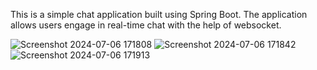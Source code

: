 This is a simple chat application built using Spring Boot. The application allows users engage in real-time chat with the help of websocket.

![Screenshot 2024-07-06 171808](https://github.com/amit8ydv/Chat-Application/assets/138515741/44c3dab1-abb0-430b-ac85-acea8c8e747d)
![Screenshot 2024-07-06 171842](https://github.com/amit8ydv/Chat-Application/assets/138515741/f3e62cad-8c0c-40b9-aa10-5116972b5fd4)
![Screenshot 2024-07-06 171913](https://github.com/amit8ydv/Chat-Application/assets/138515741/cebed48c-b869-441d-8a28-f4dcec9cfad7)



